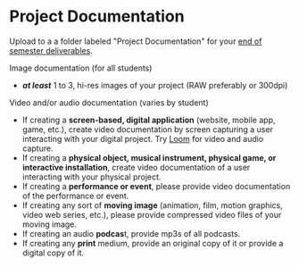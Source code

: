 # Project Documentation

Upload to a a folder labeled "Project Documentation" for your [end of semester deliverables](./).

Image documentation \(for all students\)

* _**at least**_ 1 to 3, hi-res images of your project \(RAW preferably or 300dpi\)

Video and/or audio documentation \(varies by student\)

* If creating a **screen-based, digital application** \(website, mobile app, game, etc.\), create video documentation by screen capturing a user interacting with your digital project. Try [Loom](https://www.loom.com/) for video and audio capture.
* If creating a **physical object, musical instrument, physical game, or interactive installation**, create video documentation of a user interacting with your physical project.
* If creating a **performance or event**, please provide video documentation of the performance or event.
* If creating any sort of **moving image** \(animation, film, motion graphics, video web series, etc.\), please provide compressed video files of your moving image.
* If creating an audio **podcas**t, provide mp3s of all podcasts.
* If creating any **print** medium, provide an original copy of it or provide a digital copy of it.

